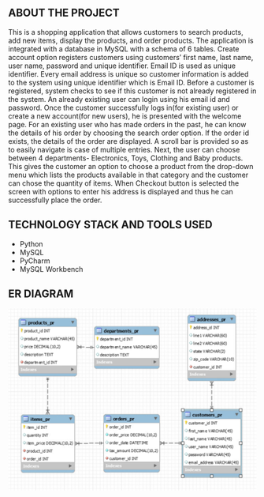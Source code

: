 ## ABOUT THE PROJECT
This is a shopping application that allows customers to search products, add new items, display the products, and order products. The application is integrated with a database in MySQL with a schema of 6 tables. Create account option registers customers using customers’ first name, last name, user name, password and unique identifier. Email ID is used as unique identifier. Every email address is unique so customer information is added to the system using unique identifier which is Email ID. Before a customer is registered, system checks to see if this customer is not already registered in the system. An already existing user  can login using his email id and password. Once the customer successfully logs in(for existing user) or create a new account(for new users), he is presented with the welcome page. For an existing user who has made orders in the past, he can know the details of his order by choosing the search order option. If the order id exists, the details of the order are displayed. A scroll bar is provided so as to easily navigate is case of multiple entries. Next, the user can choose between 4 departments- Electronics, Toys, Clothing and Baby products. This gives the customer an option to choose a product from the drop-down menu which lists the products available in that category and the customer can chose the quantity of items. When Checkout button is selected the screen with options to enter his address is displayed and thus he can successfully place the order.

## TECHNOLOGY STACK AND TOOLS USED
* Python
* MySQL
* PyCharm
* MySQL Workbench

## ER DIAGRAM
![Entity Relationship Diagram](/images/ER%20diagram.PNG)
